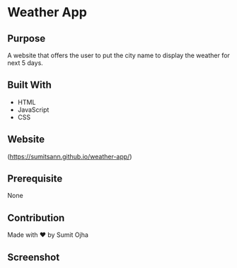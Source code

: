 # Weather App

## Purpose
A website that offers the user to put the city name to display the weather for next 5 days.

## Built With
* HTML
* JavaScript
* CSS

## Website
(https://sumitsann.github.io/weather-app/)

## Prerequisite
None

## Contribution
Made with ❤️ by Sumit Ojha

## Screenshot
